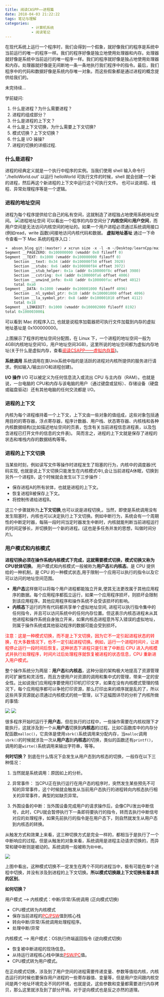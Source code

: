 ```yaml
---
title: 阅读CASPP——进程篇
date: 2018-04-03 21:22:22
tags: 笔记与理解
categories: 
			- 计算机系统
			- 阅读笔记
---
```


在现代系统上运行一个程序时，我们会得到一个假象，就好像我们的程序是系统中当前运行的唯一的程序一样。我们的程序好像是独立地使用处理器和内存。处理器就好像是系统中当前运行的唯一程序一样。我们的程序就好像是独占地使用处理器和内存。处理器就好像是无间断地一条一条地执行我们程序中的指令。最后，我们程序中的代码和数据好像是系统内存唯一对象。而这些假象都是通过进程的概念提供给我们的。

未完待续...

<!-- more -->

学前疑问:
1. 什么是进程？为什么需要进程？
2. 进程的组成部分？
3. 什么是进程的上下文？
4. 什么是上下文切换，为什么需要上下文切换?
5. 模式切换？上下文切换？
6. 什么是 I/O 操操?
7. 进程的切换的详细过程.

### 什么是进程?
进程的经典定义就是一个执行中程序的实例。当我们使用 shell 输入命令行 './helloWorld.out' 以运行 helloWorld 可执行文件的时候，shell 就会创建一个新的进程，然后再这个新进程的上下文中运行这个可执行文件。
也可以说进程、线程、异常处理程序等是一个逻辑。

### 进程的地址空间
进程为每个程序提供给它自己的私有空间，这就制造了进程独占地使用系统地址空间。
![进程地址空间](/images/process-from-csapp/1438747148_9194.png)
可以看出一个程序的内存空间分了**内核空间**和**用户空间**，而用户空间是无法访问内核空间的地址的。如果一个用户进程必须通过系统调用接口(例如read，write 函数)间接地访问内核代码和数据。
**虚拟地址基址**
通过一下命令查看一下 Mac 系统的程序入口：
```cpp
➜  abson_blog git:(master) ✗ xcrun size -x -l -m ~/Desktop/learnCpp/main.out
Segment __PAGEZERO: 0x100000000 (vmaddr 0x0 fileoff 0)
Segment __TEXT: 0x1000 (vmaddr 0x100000000 fileoff 0)
	Section __text: 0x34 (addr 0x100000f50 offset 3920)
	Section __stubs: 0x6 (addr 0x100000f84 offset 3972)
	Section __stub_helper: 0x1a (addr 0x100000f8c offset 3980)
	Section __cstring: 0x4 (addr 0x100000fa6 offset 4006)
	Section __unwind_info: 0x48 (addr 0x100000fac offset 4012)
	total 0xa0
Segment __DATA: 0x1000 (vmaddr 0x100001000 fileoff 4096)
	Section __nl_symbol_ptr: 0x10 (addr 0x100001000 offset 4096)
	Section __la_symbol_ptr: 0x8 (addr 0x100001010 offset 4112)
	total 0x18
Segment __LINKEDIT: 0x1000 (vmaddr 0x100002000 fileoff 8192)
total 0x100003000i
```
可以看到 Mac 的程序入口, 也就是说程序加载器把可执行文件加载到内存的虚拟地址基址是 0x100000000。

上图展示了程序的地址空间分配图，在 Linux 下，一个进程的地址空间一般为4GB(内核地址空间1G，用户地址空间3GB)，这里所说的地址空间都为虚拟内存地址(关于什么是虚拟内存，查看<a href="https://simplecodesky.com/2018/04/03/virtual-memory-from-csapp/"><span style="color:red">阅读CSAPP——虚拟内存篇</span></a>)。

**系统调用**
系统调用在类Unix系统中指的是活跃的进程对内核所提供的服务进行请求。例如输入/输出(I/O和进程创建)。

**I/O 操作**
I/O 可以被定义为任何信息流入或流出 CPU 与主内存（RAM）。也就是说，一台电脑的 CPU和内存与该电脑的用户（通过键盘或鼠标）、存储设备（硬盘或磁盘驱动）还有其他电脑的任何交流都是 I/O。

### 进程的上下文
内核为每个进程维持着一个上下文，上下文由一些对象的值组成，这些对象包括通用目的的寄存器，浮点寄存器，程序计数器、用户栈、状态寄存器、内核栈和各种内核数据结构(比如描述地址空间的页表，包含有关当前进程信息进程表，以及包含进程已打开文件的信息的文件表)。
简而言之，进程的上下文就是保存了进程的状态和堆栈内存的数据结构等等。

### 进程的上下文切换
当某些时刻，例如读写文件等操作时进程发生了阻塞的行为，内核中的调度器(代码实现, 也就是说上下文切换只能发生在内核模式中),会让当前进程A休眠，切换到另外一个进程B，这个时候就会发生以下三步操作：
 * 保存进程A的所有状体，也就是进程的上下文。
 * 恢复进程B被保存上下文。
 * 将控制传递给进程B。

这三个步骤就称为**上下文切换**,也可以说是进程切换,。当然，即使是系统调用没有发生阻塞时，内核也可以决定执行上下文切换。例如中断行为，系统会有一个周期性的中断定时器，每隔一段时间当定时器发生中断时，内核就能判断当前进程运行的时间足够长，并切换到一个新的进程。(这也是多任务并发的思想，叫做时间分片)。

### 用户模式和内核模式 
**进程切换必须在操作系统内核模式下完成，这就需要模式切换，模式切换又称为CPU状体切换**。
用户模式和内核模式一般被称为**用户态**和**内核态**。是 CPU 提供给的一种机制，是 CPU 的一种模式状态,用于限制一个应用可以执行的指令以及它可以访问的地址空间范围。
* **用户态**这样做可以将每个用户进程都能独立开来,使其无法更改属于其他应用程序的数据。每个应用程序都孤立运行，如果一个应用程序损坏，则损坏会限制到该应用程序。其他应用程序和操作系统不会受该损坏的影响。
* **内核态**下运行的所有代码都共享单个虚拟地址空间, 进程可以执行指令集中的任何指令，并且可以访问系统中的任何内存位置。但这表示内核态进程未从其他进程和操作系统自身独立开来，如果内核态进程意外写入错误的虚拟地址，则属于操作系统或其他驱动程序的数据可能会受到损坏。
<p><span style= "color:red">注意：这是一种模式切换，而不是上下文切换，因为它不一定引起进程状态的转换，在大多数情况下，也不一定引起进程切换。例如，运行一个进程时间片，让进程停止运行一段时间后恢复。这种状态下进程只是引发了中断后 CPU 进入内核模式并执行处理程序，时间片过后处理程序就恢复被进程的状态信息，CPU 重新进入用户模式。</span></p>

整个操作系统分为两层：**用户态**和**内核态**，这种分层的架构极大地提高了资源管理的可扩展性和灵活性，而且方便用户对资源的调用和集中式的管理，带来一定的安全性。比如说我们应用程序要使用打印机打印文字，如果在没有内核模式管理的情况下，每个应用程序都可以争抢打印资源，那么打印出来的顺序就是乱的了，所以这些共享资源就必须通过内核模式的统一管理，以下这幅图详尽的分析了内核所做的事情:

![](/images/process-from-csapp/431521-20160523181544475-414696764.jpg)
![](/images/process-from-csapp/Linux_kernel_System_Call_Interface_and_glibc.png)

很多程序开始时运行于**用户态**，但在执行的过程中，一些操作需要在内核权限下才能执行，这就涉及到一个从**用户态**切换到**内核态**的过程。比如C函数库中的内存分配函数`malloc()`，它具体是使用`sbrk()`系统调用来分配内存，当`malloc`调用`sbrk()`的时候就涉及一次从**用户态**到**内核态**的切换，类似的函数还有`printf()`，调用的是`wirte()`系统调用来输出字符串，等等。

**何时切换？**
到底在什么情况下会发生从用户态到内核态的切换，一般存在以下三种情况：

1. 当然就是系统调用：原因如上的分析。

2. 异常事件： 当CPU正在执行运行在用户态的程序时，突然发生某些预先不可知的异常事件，这个时候就会触发从当前用户态执行的进程转向内核态执行相关的异常事件，典型的如缺页异常。

3. 外围设备的中断：当外围设备完成用户的请求操作后，会像CPU发出中断信号，此时，CPU就会暂停执行下一条即将要执行的指令，转而去执行中断信号对应的处理程序，如果先前执行的指令是在用户态下，则自然就发生从用户态到内核态的转换。

从触发方式和效果上来看，这三种切换方式是完全一样的，都相当于是执行了一个中断响应的过程。但是从触发的对象来看，系统调用是进程主动请求切换的，而异常和硬中断则是被动的。系统调用一般被称为`软中断`。

![](/images/process-from-csapp/1522851295053.jpg)

上图中看出，这种模式切换不一定发生在两个不同的进程当中，极有可能在单个进程中切换，并没有涉及到进程的上下文切换。**所以模式切换跟上下文切换有着本质的区别**。


**如何切换？**
 
用户模式 ——> 内核模式：中断/异常/系统调用 (正向模式切换)
* CPU模式转为内核模式
* 保存当前进程的<a href="https://baike.baidu.com/item/%E7%A8%8B%E5%BA%8F%E7%8A%B6%E6%80%81%E5%AD%97/10121343?fr=aladdin"><span style="color:red">PC/PSW</span></a>值到核心栈
* 转向中断/异常/系统调用处理程程序。
* 处理中断/异常

内核模式 ——> 用户模式：OS执行终端返回指令 (逆向模式切换)
* 恢复被中断进程的现场信息。
* 从待运行进程核心栈中弹出<a href="https://baike.baidu.com/item/%E7%A8%8B%E5%BA%8F%E7%8A%B6%E6%80%81%E5%AD%97/10121343?fr=aladdin"><span style="color:red">PSW/PC</span></a>值。
* CPU模式转为用户模式。

在正向模式切换，涉及到了用户空间的进程需要传递变量、参数等值给内核，内核态运行的时候也要保存用户进程的一些寄存器值、变量等，但是用户空间跟内核空间是两个地址环境完全不同的环境，也就是说，这些参数和变量都需要进行内存拷贝，那么这里就涉及到了部分开销。对于逆向模式也是反之亦然的道理。



